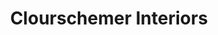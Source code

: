 ---
title: "Clourschemer Interiors"
url: /haywards-heath/clourschemer-interiors/
shop: furniture
---